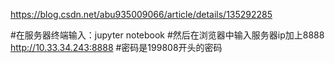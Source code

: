 https://blog.csdn.net/abu935009066/article/details/135292285

#在服务器终端输入：jupyter notebook
#然后在浏览器中输入服务器ip加上8888
http://10.33.34.243:8888
#密码是199808开头的密码
